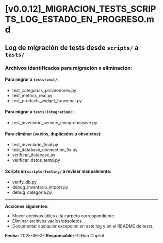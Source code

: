 # [v0.0.12]_MIGRACION_TESTS_SCRIPTS_LOG_ESTADO_EN_PROGRESO.md

## Log de migración de tests desde `scripts/` a `tests/`

### Archivos identificados para migración o eliminación:

#### Para migrar a `tests/unit/`:
- test_categorias_proveedores.py
- test_metrics_real.py
- test_products_widget_funcional.py

#### Para migrar a `tests/integration/`:
- test_inventario_service_comprehensive.py

#### Para eliminar (vacíos, duplicados u obsoletos):
- test_inventario_final.py
- test_database_connection_fix.py
- verificar_database.py
- verificar_datos_temp.py

#### Scripts en `scripts/testing/` a revisar manualmente:
- verify_db.py
- debug_inventario_import.py
- debug_categoria.py

---

**Acciones siguientes:**
- Mover archivos útiles a la carpeta correspondiente.
- Eliminar archivos vacíos/obsoletos.
- Documentar cualquier excepción en este log y en el README de tests.

**Fecha:** 2025-06-27
**Responsable:** GitHub Copilot
